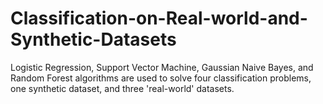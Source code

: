 # Classification-on-Real-world-and-Synthetic-Datasets
Logistic Regression, Support Vector Machine, Gaussian Naive Bayes, and Random Forest algorithms are used to solve four classification problems, one synthetic dataset, and three 'real-world' datasets.
